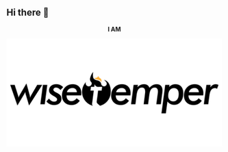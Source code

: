 ## Hi there 👋

<p align="center">
    <b>I AM</b>
</p>

<p align="center">
    <img alt="Wisetemper" src="./assets/wisetemper-transparent.png">
</p>
<!--
**bimoverkill/bimoverkill** is a ✨ _special_ ✨ repository because its `README.md` (this file) appears on your GitHub profile.

Here are some ideas to get you started:

- 🔭 I’m currently working on ...
- 🌱 I’m currently learning ...
- 👯 I’m looking to collaborate on ...
- 🤔 I’m looking for help with ...
- 💬 Ask me about ...
- 📫 How to reach me: ...
- 😄 Pronouns: ...
- ⚡ Fun fact: ...
-->
